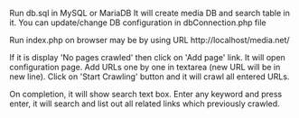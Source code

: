 Run db.sql in MySQL or MariaDB
It will create media DB and search table in it.
You can update/change DB configuration in dbConnection.php file

Run index.php on browser may be by using URL http://localhost/media.net/

If it is display 'No pages crawled' then click on 'Add page' link.
It will open configuration page.
Add URLs one by one in textarea (new URL will be in new line).
Click on 'Start Crawling' button and it will crawl all entered URLs.

On completion, it will show search text box.
Enter any keyword and press enter, it will search and list out all related links which previously crawled.